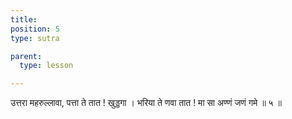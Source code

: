 ```yaml
---
title: 
position: 5
type: sutra

parent:
  type: lesson

---
```


उत्तरा महरुल्लावा, पत्ता ते तात ! खुड्डगा । 
भरिया ते णवा तात ! मा सा अण्णं जणं गमे ॥ ५ ॥